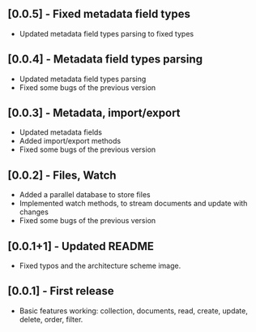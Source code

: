 ## [0.0.5] - Fixed metadata field types

- Updated metadata field types parsing to fixed types

## [0.0.4] - Metadata field types parsing

- Updated metadata field types parsing
- Fixed some bugs of the previous version

## [0.0.3] - Metadata, import/export

- Updated metadata fields
- Added import/export methods
- Fixed some bugs of the previous version

## [0.0.2] - Files, Watch

- Added a parallel database to store files
- Implemented watch methods, to stream documents and update with changes
- Fixed some bugs of the previous version

## [0.0.1+1] - Updated README

- Fixed typos and the architecture scheme image.

## [0.0.1] - First release

- Basic features working: collection, documents, read, create, update, delete, order, filter.

